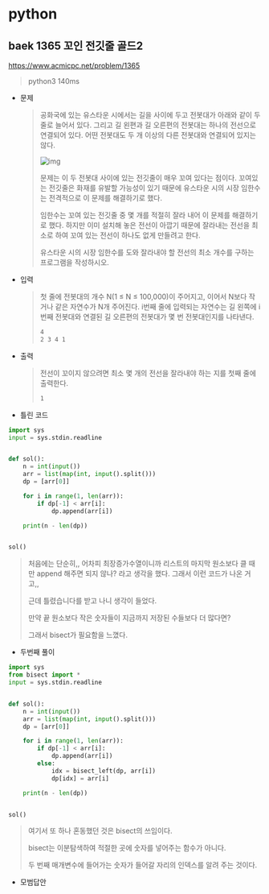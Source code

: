# python

## baek 1365 꼬인 전깃줄 골드2

https://www.acmicpc.net/problem/1365

> python3 140ms

* 문제

  > 공화국에 있는 유스타운 시에서는 길을 사이에 두고 전봇대가 아래와 같이 두 줄로 늘어서 있다. 그리고 길 왼편과 길 오른편의 전봇대는 하나의 전선으로 연결되어 있다. 어떤 전봇대도 두 개 이상의 다른 전봇대와 연결되어 있지는 않다.
  >
  > ![img](../python%20%EC%BD%94%EB%94%A9%ED%85%8C%EC%8A%A4%ED%8A%B8/Programming_Test/md-images/picpicpicpicpicpicpicp.JPG)
  >
  > 문제는 이 두 전봇대 사이에 있는 전깃줄이 매우 꼬여 있다는 점이다. 꼬여있는 전깃줄은 화재를 유발할 가능성이 있기 때문에 유스타운 시의 시장 임한수는 전격적으로 이 문제를 해결하기로 했다.
  >
  > 임한수는 꼬여 있는 전깃줄 중 몇 개를 적절히 잘라 내어 이 문제를 해결하기로 했다. 하지만 이미 설치해 놓은 전선이 아깝기 때문에 잘라내는 전선을 최소로 하여 꼬여 있는 전선이 하나도 없게 만들려고 한다.
  >
  > 유스타운 시의 시장 임한수를 도와 잘라내야 할 전선의 최소 개수를 구하는 프로그램을 작성하시오.

* 입력

  > 첫 줄에 전봇대의 개수 N(1 ≤ N ≤ 100,000)이 주어지고, 이어서 N보다 작거나 같은 자연수가 N개 주어진다. i번째 줄에 입력되는 자연수는 길 왼쪽에 i번째 전봇대와 연결된 길 오른편의 전봇대가 몇 번 전봇대인지를 나타낸다.
  >
  > ```bash
  > 4
  > 2 3 4 1
  > ```
  >
  
* 출력

  > 전선이 꼬이지 않으려면 최소 몇 개의 전선을 잘라내야 하는 지를 첫째 줄에 출력한다.
  >
  > ```bash
  > 1
  > ```



- 틀린 코드

```python
import sys
input = sys.stdin.readline


def sol():
    n = int(input())
    arr = list(map(int, input().split()))
    dp = [arr[0]]

    for i in range(1, len(arr)):
        if dp[-1] < arr[i]:
            dp.append(arr[i])

    print(n - len(dp))


sol()
```

> 처음에는 단순히,, 어차피 최장증가수열이니까 리스트의 마지막 원소보다 클 때만 append 해주면 되지 않나? 라고 생각을 했다. 그래서 이런 코드가 나온 거고,,
>
> 근데 틀렸습니다를 받고 나니 생각이 들었다. 
>
> 만약 끝 원소보다 작은 숫자들이 지금까지 저장된 수들보다 더 많다면?
>
> 그래서 bisect가 필요함을 느꼈다.



- 두번째 풀이

```python
import sys
from bisect import *
input = sys.stdin.readline


def sol():
    n = int(input())
    arr = list(map(int, input().split()))
    dp = [arr[0]]

    for i in range(1, len(arr)):
        if dp[-1] < arr[i]:
            dp.append(arr[i])
        else:
            idx = bisect_left(dp, arr[i])
            dp[idx] = arr[i]

    print(n - len(dp))


sol()
```

> 여기서 또 하나 혼동했던 것은 bisect의 쓰임이다.
>
> bisect는 이분탐색하여 적절한 곳에 숫자를 넣어주는 함수가 아니다.
>
> 두 번째 매개변수에 들어가는 숫자가 들어갈 자리의 인덱스를 알려 주는 것이다.



* 모범답안

  ```python
  
  ```

  > ```python
  > 
  > ```
  >
  > 

